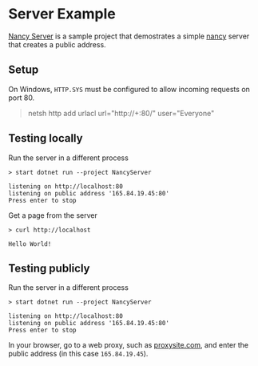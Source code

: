 ﻿# Server Example

[Nancy Server](https://github.com/richardschneider/net-nat/tree/master/NancyServer) is a sample
project that demostrates a simple [nancy](http://nancyfx.org/) server that creates a public address.

## Setup

On Windows, `HTTP.SYS` must be configured to allow incoming requests
on port 80.

> netsh http add urlacl url="http://+:80/" user="Everyone"

## Testing locally

Run the server in a different process
```
> start dotnet run --project NancyServer

listening on http://localhost:80
listening on public address '165.84.19.45:80'
Press enter to stop
```

Get a page from the server
```
> curl http://localhost

Hello World!
```

## Testing publicly

Run the server in a different process
```
> start dotnet run --project NancyServer

listening on http://localhost:80
listening on public address '165.84.19.45:80'
Press enter to stop
```

In your browser, go to a web proxy, such as [proxysite.com](https://www.proxysite.com/),
and enter the public address (in this case `165.84.19.45`).
